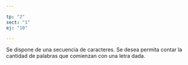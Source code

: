 ```yaml
---

tp: "2"
sect: "1"
ej: "10"

---
```


Se dispone de una secuencia de caracteres.  Se desea permita contar la cantidad de palabras que comienzan con una letra dada.